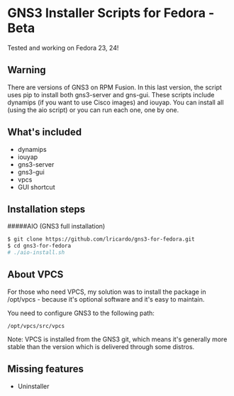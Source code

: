 # GNS3 Installer Scripts for Fedora - Beta

Tested and working on Fedora 23, 24!

## Warning

There are versions of GNS3 on RPM Fusion. In this last version, the script uses pip to install both
gns3-server and gns-gui. 
These scripts include dynamips (if you want to use Cisco images) and iouyap.
You can install all (using the aio script) or you can run each one, one by one.

What's included
---------------
* dynamips
* iouyap
* gns3-server
* gns3-gui
* vpcs
* GUI shortcut

Installation steps
------------------
#####AIO (GNS3 full installation)

```bash
$ git clone https://github.com/lricardo/gns3-for-fedora.git
$ cd gns3-for-fedora
# ./aio-install.sh
```
About VPCS
----------
For those who need VPCS, my solution was to install the package in /opt/vpcs - because it's optional software and it's easy to maintain.

You need to configure GNS3 to the following path:

```
/opt/vpcs/src/vpcs
```

Note: VPCS is installed from the GNS3 git, which means it's generally more stable than the version which is delivered through some distros.

Missing features
-----------------
* Uninstaller
